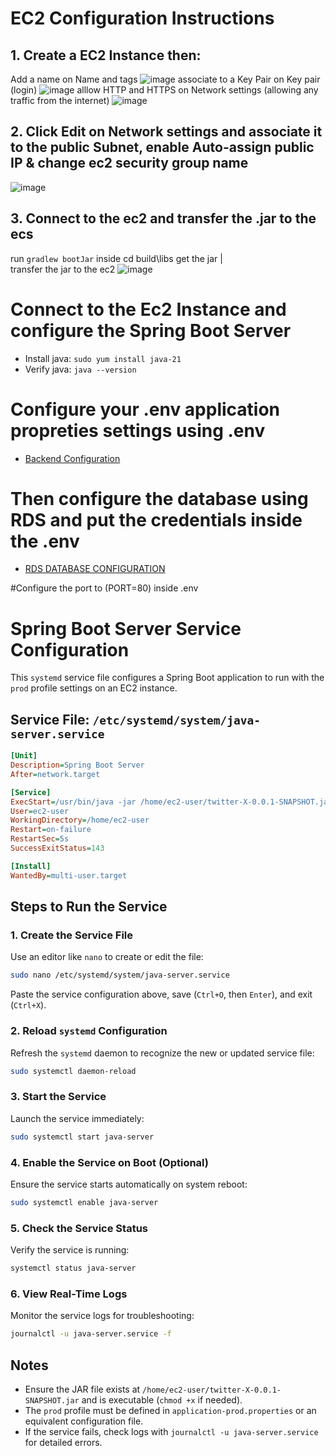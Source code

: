 # EC2 Configuration Instructions

## 1. Create a EC2 Instance then:
Add a name on Name and tags 
![image](https://github.com/user-attachments/assets/fec3d966-eae9-47bc-9cb5-002854ca4202)
associate to a Key Pair on Key pair (login) 
![image](https://github.com/user-attachments/assets/9d0e6073-d88f-479c-8dd1-b976f7394aa9)
alllow HTTP and HTTPS on Network settings (allowing any traffic from the internet)
![image](https://github.com/user-attachments/assets/5adf5826-f39c-48bd-a9ad-8001fcd25730)

## 2. Click Edit on Network settings and associate it to the public Subnet, enable Auto-assign public IP & change ec2 security group name 

![image](https://github.com/user-attachments/assets/9ed3638d-7765-4502-acc1-1bae8fa7db83)


## 3. Connect to the ec2 and transfer the .jar to the ecs
run `gradlew bootJar`
inside cd build\libs get the jar   |  
transfer the jar to the ec2
![image](https://github.com/user-attachments/assets/4945ebb5-4c5a-4d56-b42a-51b8ff19df87)

# Connect to the Ec2 Instance and configure the Spring Boot Server
- Install java: `sudo yum install java-21`
- Verify java: `java --version`

  
# Configure your .env application propreties settings using .env
- [Backend Configuration](../server/README.md)

# Then configure the database using RDS and put the credentials inside the .env
- [RDS DATABASE CONFIGURATION](./rds.md)

#Configure the port to (PORT=80) inside .env

# Spring Boot Server Service Configuration

This `systemd` service file configures a Spring Boot application to run with the `prod` profile settings on an EC2 instance.

## Service File: `/etc/systemd/system/java-server.service`

```ini
[Unit]
Description=Spring Boot Server
After=network.target

[Service]
ExecStart=/usr/bin/java -jar /home/ec2-user/twitter-X-0.0.1-SNAPSHOT.jar --spring.profiles.active=prod
User=ec2-user
WorkingDirectory=/home/ec2-user
Restart=on-failure
RestartSec=5s
SuccessExitStatus=143

[Install]
WantedBy=multi-user.target
```

## Steps to Run the Service

### 1. Create the Service File

Use an editor like `nano` to create or edit the file:

```bash
sudo nano /etc/systemd/system/java-server.service
```

Paste the service configuration above, save (`Ctrl+O`, then `Enter`), and exit (`Ctrl+X`).

### 2. Reload `systemd` Configuration

Refresh the `systemd` daemon to recognize the new or updated service file:

```bash
sudo systemctl daemon-reload
```

### 3. Start the Service

Launch the service immediately:

```bash
sudo systemctl start java-server
```

### 4. Enable the Service on Boot (Optional)

Ensure the service starts automatically on system reboot:

```bash
sudo systemctl enable java-server
```

### 5. Check the Service Status

Verify the service is running:

```bash
systemctl status java-server
```

### 6. View Real-Time Logs

Monitor the service logs for troubleshooting:

```bash
journalctl -u java-server.service -f
```

## Notes

- Ensure the JAR file exists at `/home/ec2-user/twitter-X-0.0.1-SNAPSHOT.jar` and is executable (`chmod +x` if needed).
- The `prod` profile must be defined in `application-prod.properties` or an equivalent configuration file.
- If the service fails, check logs with `journalctl -u java-server.service` for detailed errors.


